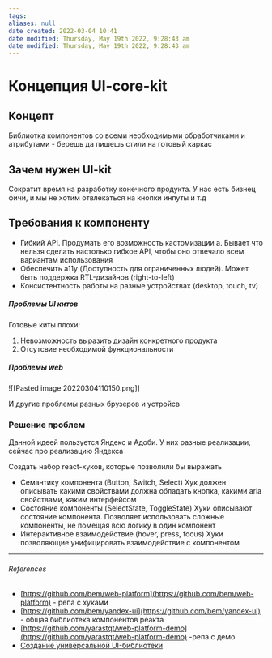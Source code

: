 ```yaml
---
tags: 
aliases: null
date created: 2022-03-04 10:41
date modified: Thursday, May 19th 2022, 9:28:43 am
date modified: Thursday, May 19th 2022, 9:28:43 am
---
```


# Концепция UI-core-kit

## Концепт

Библиотка компонентов со всеми необходимыми обработчиками и атрибутами -  берешь да пишешь стили на готовый каркас

## Зачем нужен UI-kit

Сократит время на разработку конечного продукта. У нас есть бизнец фичи, и мы не хотим отвлекаться на кнопки инпуты и т.д

## Требования к компоненту

- Гибкий API. Продумать его возможность кастомизации
	a.  Бывает что нельзя сделать настолько гибкое API, чтобы оно отвечало всем вариантам использования
- Обеспечить a11y (Доступность для ограниченных людей). Может быть поддержка  RTL-дизайнов (right-to-left)
- Консистентность работы на разные устройствах (desktop, touch, tv)


##### Проблемы UI китов

Готовые киты плохи:

1. Невозможность выразить дизайн конкретного продукта
2. Отсутсвие необходимой функциональности

##### Проблемы web

![[Pasted image 20220304110150.png]]

И другие проблемы разных брузеров и устройсв

### Решение проблем

Данной идеей пользуется Яндекс и Адоби. У них разные реализации, сейчас про реализацию Яндекса

Создать набор react-хуков, которые позволили бы выражать
- Семантику компонента (Button, Switch, Select)
Хук должен описывать какими свойствами должна обладать кнопка, какими aria свойствами, каким интерфейсом
- Состояние компоненты (SelectState, ToggleState)
Хуки описывают состояние компонента. Позволяет использовать сложные компоненты, не помещая всю логику в один компонент
- Интерактивное взаимодействие (hover, press, focus)
Хуки позволяющие унифицировать взаимодействие с компонентом

---

###### References

- [https://github.com/bem/web-platform](https://github.com/bem/web-platform) - репа с хуками
- [https://github.com/bem/yandex-ui](https://github.com/bem/yandex-ui) - общая библиотека компонентов реакта
- [https://github.com/yarastqt/web-platform-demo](https://github.com/yarastqt/web-platform-demo) -репа с демо
- [Создание универсальной UI-библиотеки](https://www.youtube.com/watch?v=0LuKoLJ3zbU&list=PLKaafC45L_SSj9alzlF_saWXX-4GpjXRD&index=2&ab_channel=%D0%A4%D1%80%D0%BE%D0%BD%D1%82%D0%B5%D0%BD%D0%B4)
